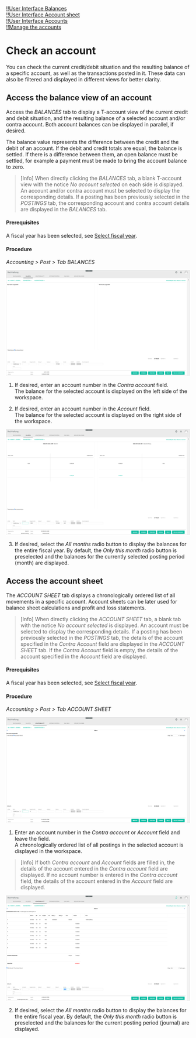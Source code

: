 [!!User Interface Balances](../UserInterface/01b_Balances.md)  
[!!User Interface Account sheet](../UserInterface/01c_AccountSheet.md)  
[!!User Interface Accounts](../UserInterface/02b_Accounts.md)  
[!!Manage the accounts](../Integration/03_ManageAccounts.md)  


# Check an account

You can check the current credit/debit situation and the resulting balance of a specific account, as well as the transactions posted in it. These data can also be filtered and displayed in different views for better clarity.


## Access the balance view of an account

Access the *BALANCES* tab to display a T-account view of the current credit and debit situation, and the resulting balance of a selected account and/or contra account. Both account balances can be displayed in parallel, if desired.

The balance value represents the difference between the credit and the debit of an account. If the debit and credit totals are equal, the balance is settled. If there is a difference between them, an open balance must be settled, for example a payment must be made to bring the account balance to zero.

 > [Info] When directly clicking the *BALANCES* tab, a blank T-account view with the notice *No account selected* on each side is displayed. An account and/or contra account must be selected to display the corresponding details. If a posting has been previously selected in the *POSTINGS* tab, the corresponding account and contra account details are displayed in the *BALANCES* tab.

#### Prerequisites

A fiscal year has been selected, see [Select fiscal year](./01_SelectFiscalYear.md).

#### Procedure

*Accounting > Post > Tab BALANCES*

![Balances - no account selected](../../Assets/Screenshots/RetailSuiteAccounting/Book/Balances/BalancesNoAccount.png "[Balances - no account selected]")


1. If desired, enter an account number in the *Contra account* field.  
The balance for the selected account is displayed on the left side of the workspace.

2. If desired, enter an account number in the *Account* field.  
The balance for the selected account is displayed on the right side of the workspace.

  ![Balances](../../Assets/Screenshots/RetailSuiteAccounting/Book/Balances/Balances.png "[Balances]")

3. If desired, select the *All months* radio button to display the balances for the entire fiscal year. By default, the *Only this month* radio button is preselected and the balances for the currently selected posting period (month) are displayed.

[comment]: <> (Posting period -BP- = Journal oder Monat? Journal und Monat sind nicht deutlich auseinander getrennt. Unsicher! RS mit FH notwendig.)


## Access the account sheet

The *ACCOUNT SHEET* tab displays a chronologically ordered list of all movements in a specific account. Account sheets can be later used for balance sheet calculations and profit and loss statements.

> [Info] When directly clicking the *ACCOUNT SHEET* tab, a blank tab with the notice *No account selected* is displayed. An account must be selected to display the corresponding details. If a posting has been previously selected in the *POSTINGS* tab, the details of the account specified in the *Contra Account* field are displayed in the *ACCOUNT SHEET* tab. If the *Contra Account* field is empty, the details of the account specified in the *Account* field are displayed.


#### Prerequisites

A fiscal year has been selected, see [Select fiscal year](./01_SelectFiscalYear.md).

#### Procedure

*Accounting > Post > Tab ACCOUNT SHEET*

![Account sheet - no account selected](../../Assets/Screenshots/RetailSuiteAccounting/Book/AccountSheet/AccountSheetNoAccount.png "[Account sheet - no account selected]")


1. Enter an account number in the *Contra account* or *Account* field and leave the field.  
A chronologically ordered list of all postings in the selected account is displayed in the workspace.

  > [Info] If both *Contra account* and *Account* fields are filled in, the details of the account entered in the *Contra account* field are displayed. If no account number is entered in the *Contra account* field, the details of the account entered in the *Account* field are displayed.  

  ![Account sheet](../../Assets/Screenshots/RetailSuiteAccounting/Book/AccountSheet/AccountSheet.png "[Account sheet]")

2. If desired, select the *All months* radio button to display the balances for the entire fiscal year. By default, the *Only this month* radio button is preselected and the balances for the current posting period (journal) are displayed.
